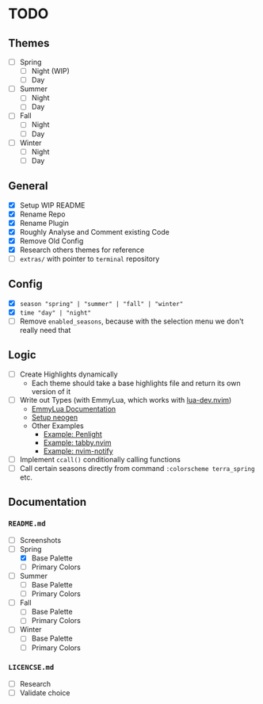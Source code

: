 # TODO

## Themes

- [ ] Spring
  - [ ] Night (WIP)
  - [ ] Day
- [ ] Summer
  - [ ] Night
  - [ ] Day
- [ ] Fall
  - [ ] Night
  - [ ] Day
- [ ] Winter
  - [ ] Night
  - [ ] Day

## General

- [x] Setup WIP README
- [x] Rename Repo
- [x] Rename Plugin
- [x] Roughly Analyse and Comment existing Code
- [x] Remove Old Config
- [x] Research others themes for reference
- [ ] `extras/` with pointer to `terminal` repository

## Config

- [x] `season "spring" | "summer" | "fall" | "winter"`
- [x] `time "day" | "night"`
- [ ] Remove `enabled_seasons`, because with the selection menu we don't really need that

## Logic

- [ ] Create Highlights dynamically
  - Each theme should take a base highlights file and return its own version of it
- [ ] Write out Types (with EmmyLua, which works with [lua-dev.nvim](https://github.com/folke/lua-dev.nvim))
  - [EmmyLua Documentation](https://github.com/sumneko/lua-language-server/wiki/EmmyLua-Annotations)
  - [Setup neogen](https://github.com/danymat/neogen)
  - Other Examples
    - [Example: Penlight](https://github.com/lunarmodules/Penlight/blob/master/lua/pl/config.lua)
    - [Example: tabby.nvim](https://github.dev/nanozuki/tabby.nvim/blob/main/lua/tabby/init.lua)
    - [Example: nvim-notify](https://github.com/rcarriga/nvim-notify/blob/master/lua/notify/config/init.lua)
- [ ] Implement `ccall()` conditionally calling functions
- [ ] Call certain seasons directly from command `:colorscheme terra_spring` etc.

## Documentation

### `README.md`

- [ ] Screenshots
- [ ] Spring
  - [x] Base Palette
  - [ ] Primary Colors
- [ ] Summer
  - [ ] Base Palette
  - [ ] Primary Colors
- [ ] Fall
  - [ ] Base Palette
  - [ ] Primary Colors
- [ ] Winter
  - [ ] Base Palette
  - [ ] Primary Colors

### `LICENCSE.md`

- [ ] Research
- [ ] Validate choice
